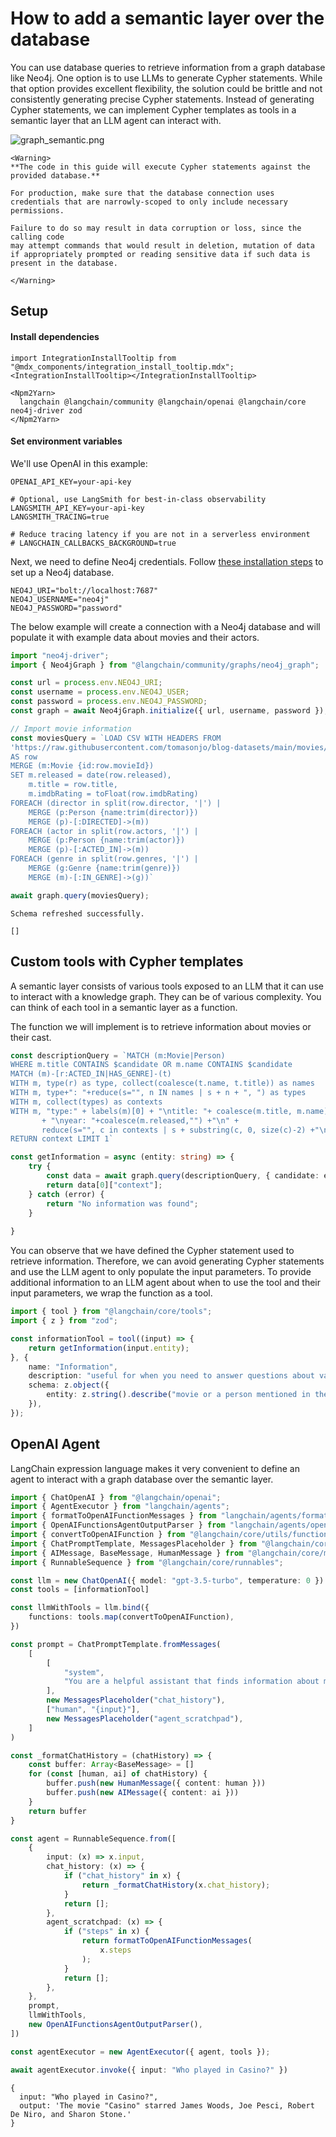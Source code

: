 # How to add a semantic layer over the database

You can use database queries to retrieve information from a graph database like Neo4j.
One option is to use LLMs to generate Cypher statements.
While that option provides excellent flexibility, the solution could be brittle and not consistently generating precise Cypher statements.
Instead of generating Cypher statements, we can implement Cypher templates as tools in a semantic layer that an LLM agent can interact with.

![graph_semantic.png](../../static/img/graph_semantic.png)

```{=mdx}
<Warning>
**The code in this guide will execute Cypher statements against the provided database.**

For production, make sure that the database connection uses credentials that are narrowly-scoped to only include necessary permissions.

Failure to do so may result in data corruption or loss, since the calling code
may attempt commands that would result in deletion, mutation of data
if appropriately prompted or reading sensitive data if such data is present in the database.

</Warning>
```
## Setup
#### Install dependencies

```{=mdx}
import IntegrationInstallTooltip from "@mdx_components/integration_install_tooltip.mdx";
<IntegrationInstallTooltip></IntegrationInstallTooltip>

<Npm2Yarn>
  langchain @langchain/community @langchain/openai @langchain/core neo4j-driver zod
</Npm2Yarn>
```
#### Set environment variables

We'll use OpenAI in this example:

```env
OPENAI_API_KEY=your-api-key

# Optional, use LangSmith for best-in-class observability
LANGSMITH_API_KEY=your-api-key
LANGSMITH_TRACING=true

# Reduce tracing latency if you are not in a serverless environment
# LANGCHAIN_CALLBACKS_BACKGROUND=true
```
Next, we need to define Neo4j credentials.
Follow [these installation steps](https://neo4j.com/docs/operations-manual/current/installation/) to set up a Neo4j database.

```env
NEO4J_URI="bolt://localhost:7687"
NEO4J_USERNAME="neo4j"
NEO4J_PASSWORD="password"
```
The below example will create a connection with a Neo4j database and will populate it with example data about movies and their actors.


```typescript
import "neo4j-driver";
import { Neo4jGraph } from "@langchain/community/graphs/neo4j_graph";

const url = process.env.NEO4J_URI;
const username = process.env.NEO4J_USER;
const password = process.env.NEO4J_PASSWORD;
const graph = await Neo4jGraph.initialize({ url, username, password });

// Import movie information
const moviesQuery = `LOAD CSV WITH HEADERS FROM 
'https://raw.githubusercontent.com/tomasonjo/blog-datasets/main/movies/movies_small.csv'
AS row
MERGE (m:Movie {id:row.movieId})
SET m.released = date(row.released),
    m.title = row.title,
    m.imdbRating = toFloat(row.imdbRating)
FOREACH (director in split(row.director, '|') | 
    MERGE (p:Person {name:trim(director)})
    MERGE (p)-[:DIRECTED]->(m))
FOREACH (actor in split(row.actors, '|') | 
    MERGE (p:Person {name:trim(actor)})
    MERGE (p)-[:ACTED_IN]->(m))
FOREACH (genre in split(row.genres, '|') | 
    MERGE (g:Genre {name:trim(genre)})
    MERGE (m)-[:IN_GENRE]->(g))`

await graph.query(moviesQuery);
```
```output
Schema refreshed successfully.
```


```output
[]
```


## Custom tools with Cypher templates

A semantic layer consists of various tools exposed to an LLM that it can use to interact with a knowledge graph.
They can be of various complexity. You can think of each tool in a semantic layer as a function.

The function we will implement is to retrieve information about movies or their cast.


```typescript
const descriptionQuery = `MATCH (m:Movie|Person)
WHERE m.title CONTAINS $candidate OR m.name CONTAINS $candidate
MATCH (m)-[r:ACTED_IN|HAS_GENRE]-(t)
WITH m, type(r) as type, collect(coalesce(t.name, t.title)) as names
WITH m, type+": "+reduce(s="", n IN names | s + n + ", ") as types
WITH m, collect(types) as contexts
WITH m, "type:" + labels(m)[0] + "\ntitle: "+ coalesce(m.title, m.name) 
       + "\nyear: "+coalesce(m.released,"") +"\n" +
       reduce(s="", c in contexts | s + substring(c, 0, size(c)-2) +"\n") as context
RETURN context LIMIT 1`

const getInformation = async (entity: string) => {
    try {
        const data = await graph.query(descriptionQuery, { candidate: entity });
        return data[0]["context"];
    } catch (error) {
        return "No information was found";
    }
    
}
```

You can observe that we have defined the Cypher statement used to retrieve information.
Therefore, we can avoid generating Cypher statements and use the LLM agent to only populate the input parameters.
To provide additional information to an LLM agent about when to use the tool and their input parameters, we wrap the function as a tool.


```typescript
import { tool } from "@langchain/core/tools";
import { z } from "zod";

const informationTool = tool((input) => {
    return getInformation(input.entity);
}, {
    name: "Information",
    description: "useful for when you need to answer questions about various actors or movies",
    schema: z.object({
        entity: z.string().describe("movie or a person mentioned in the question"),
    }),
});
```

## OpenAI Agent

LangChain expression language makes it very convenient to define an agent to interact with a graph database over the semantic layer.


```typescript
import { ChatOpenAI } from "@langchain/openai";
import { AgentExecutor } from "langchain/agents";
import { formatToOpenAIFunctionMessages } from "langchain/agents/format_scratchpad";
import { OpenAIFunctionsAgentOutputParser } from "langchain/agents/openai/output_parser";
import { convertToOpenAIFunction } from "@langchain/core/utils/function_calling";
import { ChatPromptTemplate, MessagesPlaceholder } from "@langchain/core/prompts";
import { AIMessage, BaseMessage, HumanMessage } from "@langchain/core/messages";
import { RunnableSequence } from "@langchain/core/runnables";

const llm = new ChatOpenAI({ model: "gpt-3.5-turbo", temperature: 0 })
const tools = [informationTool]

const llmWithTools = llm.bind({
    functions: tools.map(convertToOpenAIFunction),
})

const prompt = ChatPromptTemplate.fromMessages(
    [
        [
            "system",
            "You are a helpful assistant that finds information about movies and recommends them. If tools require follow up questions, make sure to ask the user for clarification. Make sure to include any available options that need to be clarified in the follow up questions Do only the things the user specifically requested."
        ],
        new MessagesPlaceholder("chat_history"),
        ["human", "{input}"],
        new MessagesPlaceholder("agent_scratchpad"),
    ]
)

const _formatChatHistory = (chatHistory) => {
    const buffer: Array<BaseMessage> = []
    for (const [human, ai] of chatHistory) {
        buffer.push(new HumanMessage({ content: human }))
        buffer.push(new AIMessage({ content: ai }))
    }
    return buffer
}

const agent = RunnableSequence.from([
    {
        input: (x) => x.input,
        chat_history: (x) => {
            if ("chat_history" in x) {
                return _formatChatHistory(x.chat_history);
            }
            return [];
        },
        agent_scratchpad: (x) => {
            if ("steps" in x) {
                return formatToOpenAIFunctionMessages(
                    x.steps
                );
            }
            return [];
        },
    },
    prompt,
    llmWithTools,
    new OpenAIFunctionsAgentOutputParser(),
])

const agentExecutor = new AgentExecutor({ agent, tools });
```


```typescript
await agentExecutor.invoke({ input: "Who played in Casino?" })
```



```output
{
  input: "Who played in Casino?",
  output: 'The movie "Casino" starred James Woods, Joe Pesci, Robert De Niro, and Sharon Stone.'
}
```
